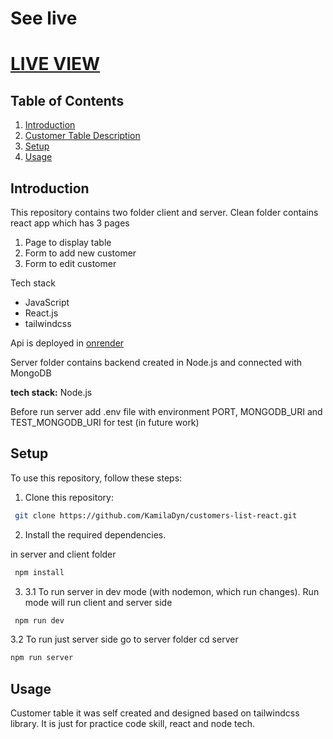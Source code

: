 # See live

# <a href="https://customers-api-sgd5.onrender.com/">LIVE VIEW</a>

## Table of Contents

1. [Introduction](#introduction)
2. [Customer Table Description](#table-description)
3. [Setup](#setup)
4. [Usage](#usage)

## Introduction

<div>
</p>This repository contains two folder client and server.  Clean folder contains react app which has 
 3 pages</p>

<div>
<ol>
<li>Page to display table</li>
<li>Form to add new customer</li>
<li>Form to edit customer</li>
</ol>

Tech stack

<ul>
<li>JavaScript</li>
<li>React.js</li>
<li>tailwindcss</li>
</ul>
<p>Api is deployed in <a href='https://customers-api-sgd5.onrender.com'>onrender</a></p>
</div>

<p> Server folder contains backend created in Node.js and connected with MongoDB</p>

<p><b>tech stack:</b> <span>Node.js</span></p>
Before run server add .env file with environment PORT,  MONGODB_URI and TEST_MONGODB_URI for test (in future work) 
</div>

## Setup

To use this repository, follow these steps:

1. Clone this repository:

```bash
 git clone https://github.com/KamilaDyn/customers-list-react.git
```

2. Install the required dependencies.

in server and client folder

```bash
 npm install
```

3.  3.1 To run server in dev mode (with nodemon, which run changes).
    Run mode will run client and server side

```bash
 npm run dev
```

3.2 To run just server side
go to server folder cd server

```bash
npm run server
```

## Usage

Customer table it was self created and designed based on tailwindcss library. It is just for practice code skill, react and node tech.
